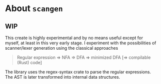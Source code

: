 # About `scangen`

## WIP

This create is highly experimental and by no means useful except for myself, at least in this very
early stage.
I experiment with the possibilities of scanner/lexer generation using the classical approaches
> Regular expression => NFA => DFA => minimized DFA [=> compilable (Rust) code]

The library uses the regex-syntax crate to parse the regular expressions. The AST is later
transformed into internal data structures.